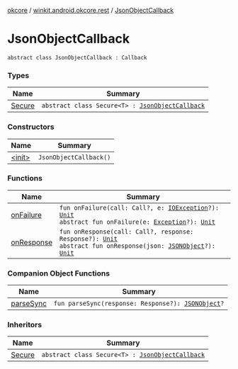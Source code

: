 [okcore](../../index.md) / [winkit.android.okcore.rest](../index.md) / [JsonObjectCallback](./index.md)

# JsonObjectCallback

`abstract class JsonObjectCallback : Callback`

### Types

| Name | Summary |
|---|---|
| [Secure](-secure/index.md) | `abstract class Secure<T> : `[`JsonObjectCallback`](./index.md) |

### Constructors

| Name | Summary |
|---|---|
| [&lt;init&gt;](-init-.md) | `JsonObjectCallback()` |

### Functions

| Name | Summary |
|---|---|
| [onFailure](on-failure.md) | `fun onFailure(call: Call?, e: `[`IOException`](https://developer.android.com/reference/java/io/IOException.html)`?): `[`Unit`](https://kotlinlang.org/api/latest/jvm/stdlib/kotlin/-unit/index.html)<br>`abstract fun onFailure(e: `[`Exception`](https://kotlinlang.org/api/latest/jvm/stdlib/kotlin/-exception/index.html)`?): `[`Unit`](https://kotlinlang.org/api/latest/jvm/stdlib/kotlin/-unit/index.html) |
| [onResponse](on-response.md) | `fun onResponse(call: Call?, response: Response?): `[`Unit`](https://kotlinlang.org/api/latest/jvm/stdlib/kotlin/-unit/index.html)<br>`abstract fun onResponse(json: `[`JSONObject`](https://developer.android.com/reference/org/json/JSONObject.html)`?): `[`Unit`](https://kotlinlang.org/api/latest/jvm/stdlib/kotlin/-unit/index.html) |

### Companion Object Functions

| Name | Summary |
|---|---|
| [parseSync](parse-sync.md) | `fun parseSync(response: Response?): `[`JSONObject`](https://developer.android.com/reference/org/json/JSONObject.html)`?` |

### Inheritors

| Name | Summary |
|---|---|
| [Secure](-secure/index.md) | `abstract class Secure<T> : `[`JsonObjectCallback`](./index.md) |
